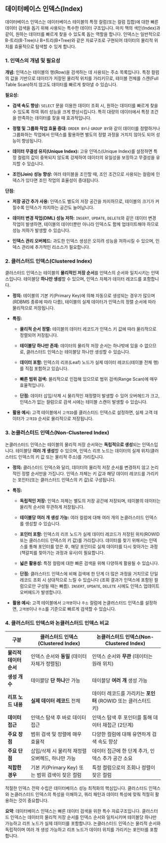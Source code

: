 ## 데이터베이스 인덱스(Index)

데이터베이스 인덱스는 데이터베이스 테이블의 특정 컬럼(또는 컬럼 집합)에 대한 빠른 데이터 검색을 돕기 위해 사용되는 특수한 데이터 구조입니다. 마치 책의 색인(Index)과 같이, 원하는 데이터를 빠르게 찾을 수 있도록 돕는 역할을 합니다. 인덱스는 일반적으로 B-트리(B-Tree)나 B+트리(B+Tree)와 같은 자료구조로 구현되어 데이터의 물리적 위치를 효율적으로 탐색할 수 있게 합니다.

### 1. 인덱스의 개념 및 필요성

**개념:** 인덱스는 테이블의 행(Row)을 검색하는 데 사용되는 주소 목록입니다. 특정 컬럼의 값을 기반으로 데이터가 저장된 물리적 위치를 가리키므로, 테이블 전체를 스캔(Full Table Scan)하지 않고도 데이터를 빠르게 찾아낼 수 있습니다.

**필요성:**

- **검색 속도 향상:** `SELECT` 문을 이용한 데이터 조회 시, 원하는 데이터를 빠르게 찾을 수 있도록 하여 쿼리 성능을 크게 향상시킵니다. 특히 대량의 데이터에서 특정 조건을 만족하는 데이터를 찾을 때 효과적입니다.
    
- **정렬 및 그룹화 작업 효율 증대:** `ORDER BY`나 `GROUP BY`와 같이 데이터를 정렬하거나 그룹화하는 작업에서 인덱스를 활용하면 별도의 정렬 과정을 거치지 않아도 되어 성능이 향상됩니다.
    
- **데이터 무결성 유지(Unique Index):** 고유 인덱스(Unique Index)를 설정하면 특정 컬럼의 값이 중복되지 않도록 강제하여 데이터의 유일성을 보장하고 무결성을 유지할 수 있습니다.
    
- **조인(Join) 성능 향상:** 여러 테이블을 조인할 때, 조인 조건으로 사용되는 컬럼에 인덱스가 있다면 조인 작업의 효율성이 증대됩니다.
    

**단점:**

- **저장 공간 추가 사용:** 인덱스도 별도의 저장 공간을 차지하므로, 테이블의 크기가 커질수록 인덱스가 차지하는 공간도 늘어납니다.
    
- **데이터 변경 작업(DML) 성능 저하:** `INSERT`, `UPDATE`, `DELETE`와 같은 데이터 변경 작업이 발생하면, 테이블의 데이터뿐만 아니라 인덱스도 함께 업데이트해야 하므로 성능 저하가 발생할 수 있습니다.
    
- **인덱스 관리 오버헤드:** 과도한 인덱스 생성은 오히려 성능을 저하시킬 수 있으며, 인덱스 관리에 추가적인 리소스가 필요합니다.
    

### 2. 클러스터드 인덱스(Clustered Index)

클러스터드 인덱스는 테이블의 **물리적인 저장 순서**를 인덱스의 순서와 일치시키는 인덱스입니다. 테이블당 **하나만 생성**할 수 있으며, 인덱스 자체가 데이터 레코드를 포함합니다.

- **정의:** 테이블의 기본 키(Primary Key)에 의해 자동으로 생성되는 경우가 많으며(RDBMS 종류에 따라 다름), 테이블의 실제 데이터가 인덱스의 정렬 순서에 따라 물리적으로 저장됩니다.
    
- **특징:**
    
    - **물리적 순서 정렬:** 테이블의 데이터 레코드가 인덱스 키 값에 따라 물리적으로 정렬되어 저장됩니다.
        
    - **테이블당 하나만 존재:** 데이터의 물리적 저장 순서는 하나밖에 있을 수 없으므로, 클러스터드 인덱스는 테이블당 하나만 생성할 수 있습니다.
        
    - **데이터 포함:** 인덱스의 리프(Leaf) 노드가 실제 데이터 레코드(테이블 전체 행)를 직접 포함하고 있습니다.
        
    - **빠른 범위 검색:** 물리적으로 인접해 있으므로 범위 검색(Range Scan)에 매우 효율적입니다.
        
    - **단점:** 데이터 삽입/삭제 시 물리적인 재정렬이 발생할 수 있어 오버헤드가 크고, 인덱스가 없는 컬럼으로 검색 시에는 테이블 스캔이 발생할 수 있습니다.
        
- **활용 예시:** 고객 테이블에서 `고객ID`를 클러스터드 인덱스로 설정하면, 실제 고객 데이터가 `고객ID` 순서로 물리적으로 저장됩니다.
    

### 3. 논클러스터드 인덱스(Non-Clustered Index)

논클러스터드 인덱스는 테이블의 물리적 저장 순서와는 **독립적으로 생성**되는 인덱스입니다. 테이블당 **여러 개 생성**할 수 있으며, 인덱스 리프 노드는 데이터의 실제 위치(클러스터드 인덱스의 키 값 또는 물리적 주소)를 가리킵니다.

- **정의:** 클러스터드 인덱스와 달리, 데이터의 물리적 저장 순서를 변경하지 않고 논리적인 정렬 순서만을 가집니다. 인덱스 자체는 키 값과 해당 데이터 레코드를 가리키는 포인터(또는 클러스터드 인덱스의 키 값)로 구성됩니다.
    
- **특징:**
    
    - **독립적인 저장:** 인덱스 자체는 별도의 저장 공간에 저장되며, 테이블의 데이터는 물리적 순서와 무관하게 저장됩니다.
        
    - **테이블당 여러 개 생성 가능:** 여러 컬럼에 대해 여러 개의 논클러스터드 인덱스를 생성할 수 있습니다.
        
    - **포인터 포함:** 인덱스의 리프 노드가 실제 데이터 레코드가 저장된 위치(ROWID 또는 클러스터드 인덱스의 키 값)를 가리킵니다. 데이터를 찾기 위해서는 인덱스를 통해 포인터를 얻은 후, 해당 포인터로 실제 데이터를 다시 찾아가는 과정(책갈피를 찾아가는 과정과 유사)이 필요합니다.
        
    - **넓은 활용성:** 특정 컬럼에 대한 빠른 검색을 위해 다양하게 활용될 수 있습니다.
        
    - **단점:** 클러스터드 인덱스에 비해 검색에 한 단계 더 많은 과정을 거치므로 단일 레코드 조회 시 상대적으로 느릴 수 있습니다 (조회 결과가 인덱스에 포함된 컬럼으로만 구성될 때는 빠름). `INSERT`, `UPDATE`, `DELETE` 시에도 인덱스 업데이트 오버헤드가 발생합니다.
        
- **활용 예시:** 고객 테이블에서 `고객명`이나 `주소` 컬럼에 논클러스터드 인덱스를 설정하면, `고객명`이나 `주소`를 기준으로 빠르게 검색할 수 있습니다.
    

### 4. 클러스터드 인덱스와 논클러스터드 인덱스 비교

|구분|클러스터드 인덱스(Clustered Index)|논클러스터드 인덱스(Non-Clustered Index)|
|---|---|---|
|**물리적 데이터 순서**|인덱스 순서와 **동일** (데이터 자체가 정렬됨)|인덱스 순서와 **무관** (데이터는 원래 위치)|
|**생성 개수**|테이블당 **단 하나**만 가능|테이블당 **여러 개** 생성 가능|
|**리프 노드 내용**|**실제 데이터 레코드** 전체|데이터 레코드를 가리키는 **포인터** (ROWID 또는 클러스터드 키)|
|**데이터 접근**|인덱스 탐색 후 바로 데이터 접근|인덱스 탐색 후 포인터를 통해 데이터 재접근 (2단계)|
|**주요 장점**|범위 검색 및 정렬에 매우 효율적|다양한 컬럼에 대해 유연하게 검색 속도 향상|
|**주요 단점**|삽입/삭제 시 물리적 재정렬 오버헤드, 하나만 가능|데이터 접근에 한 단계 추가, 인덱스 추가 공간 소요|
|**적합한 경우**|기본 키(Primary Key) 또는 범위 검색이 잦은 컬럼|특정 컬럼으로의 조회나 정렬이 잦은 컬럼|

적절한 인덱스 전략 수립은 데이터베이스 성능 최적화의 핵심입니다. 클러스터드 인덱스와 논클러스터드 인덱스의 특성을 이해하고, 쿼리 패턴과 데이터 특성에 맞춰 적절히 활용하는 것이 중요합니다.

**요약**: 데이터베이스 인덱스는 빠른 데이터 검색을 위한 특수 자료구조입니다. 클러스터드 인덱스는 데이터의 물리적 저장 순서를 인덱스 순서와 일치시키며 테이블당 하나만 가능하고 리프 노드가 실제 데이터를 포함합니다. 논클러스터드 인덱스는 물리적 순서와 독립적이며 여러 개 생성 가능하고 리프 노드가 데이터 위치를 가리키는 포인터를 포함합니다.